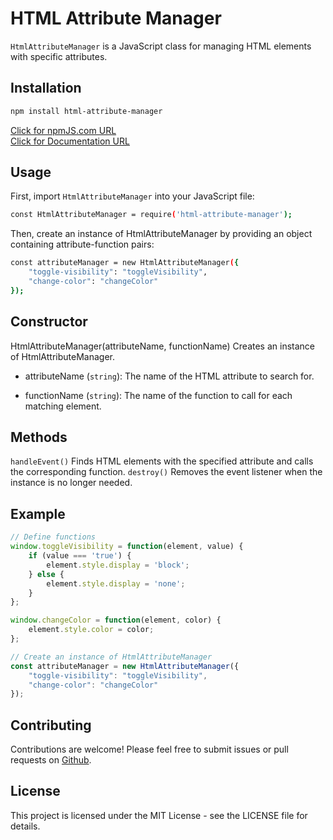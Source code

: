  # HTML Attribute Manager
`HtmlAttributeManager` is a JavaScript class for managing HTML elements with specific attributes.

## Installation
````bash
npm install html-attribute-manager
````
<a href="https://www.npmjs.com/package/html-attribute-manager" tagret="_blanl"> Click for npmJS.com URL </a> <br>
<a href="https://html-attribute-manager.vercel.app/#/" tagret="_blanl">Click for Documentation URL</a>

## Usage
First, import `HtmlAttributeManager` into your JavaScript file:

`````bash
const HtmlAttributeManager = require('html-attribute-manager');
`````
Then, create an instance of HtmlAttributeManager by providing an object containing attribute-function pairs:

````bash
const attributeManager = new HtmlAttributeManager({
    "toggle-visibility": "toggleVisibility",
    "change-color": "changeColor"
});
````
## Constructor
HtmlAttributeManager(attributeName, functionName)
Creates an instance of HtmlAttributeManager.

* attributeName (`string`): The name of the HTML attribute to search for.
  
* functionName (`string`): The name of the function to call for each matching element.

## Methods
`handleEvent()`
Finds HTML elements with the specified attribute and calls the corresponding function.
`destroy()`
Removes the event listener when the instance is no longer needed.
## Example
````javascript
// Define functions
window.toggleVisibility = function(element, value) {
    if (value === 'true') {
        element.style.display = 'block';
    } else {
        element.style.display = 'none';
    }
};

window.changeColor = function(element, color) {
    element.style.color = color;
};

// Create an instance of HtmlAttributeManager
const attributeManager = new HtmlAttributeManager({
    "toggle-visibility": "toggleVisibility",
    "change-color": "changeColor"
});
````
## Contributing
Contributions are welcome! Please feel free to submit issues or pull requests on <a href="https://github.com/oguzhan18/html-attribute-manager" target="_blank">Github</a>.

## License
This project is licensed under the MIT License - see the LICENSE file for details.

